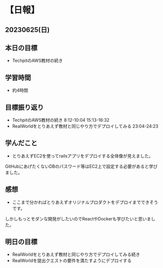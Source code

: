# 【日報】
## 20230625(日)
## 本日の目標
- TechpitのAWS教材の続き

## 学習時間
- 約4時間

## 目標振り返り
- TechpitのAWS教材の続き 8:12-10:04 15:13-16:32 
- RealWorldをとりあえず教材と同じやり方でデプロイしてみる 23:04-24:23

## 学んだこと
- とりあえずEC2を使ってrailsアプリをデプロイする全体像が見えました。

GitHubにあげたくないDBのパスワード等はEC2上で設定する必要があると学びました。

## 感想
- ここまで分かればとりあえずオリジナルプロダクトをデプロイまでできそうです。

しかしもっとモダンな開発がしたいのでReactやDockerも学びたいと思いました。

## 明日の目標
- RealWorldをとりあえず教材と同じやり方でデプロイしてみる続き
- RealWorldを提出クエストの要件を満たすようにデプロイする


